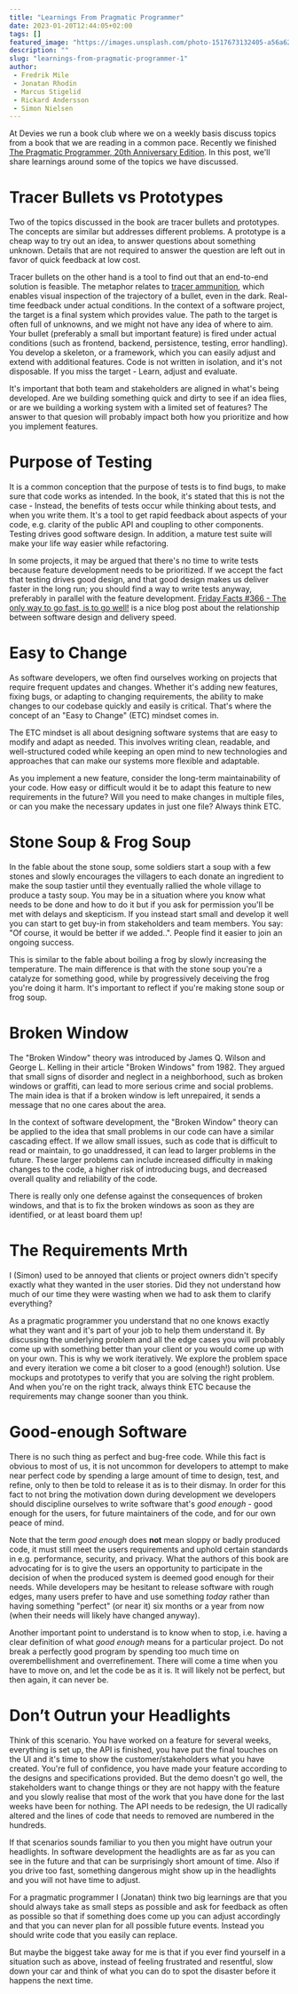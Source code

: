 ```yaml
---
title: "Learnings From Pragmatic Programmer"
date: 2023-01-20T12:44:05+02:00
tags: []
featured_image: "https://images.unsplash.com/photo-1517673132405-a56a62b18caf?ixlib=rb-4.0.3&ixid=MnwxMjA3fDB8MHxwaG90by1wYWdlfHx8fGVufDB8fHx8&auto=format&fit=crop&w=3276&q=80"
description: ""
slug: "learnings-from-pragmatic-programmer-1"
author:
 - Fredrik Mile
 - Jonatan Rhodin
 - Marcus Stigelid
 - Rickard Andersson
 - Simon Nielsen
---
```


At Devies we run a book club where we on a weekly basis discuss topics from a book that we are reading in a common pace.
Recently we finished [The Pragmatic Programmer, 20th Anniversary Edition](https://pragprog.com/titles/tpp20/the-pragmatic-programmer-20th-anniversary-edition/).
In this post, we'll share learnings around some of the topics we have discussed.

# Tracer Bullets vs Prototypes
Two of the topics discussed in the book are tracer bullets and prototypes.
The concepts are similar but addresses different problems.
A prototype is a cheap way to try out an idea, to answer questions about something unknown.
Details that are not required to answer the question are left out in favor of quick feedback at low cost.

Tracer bullets on the other hand is a tool to find out that an end-to-end solution is feasible.
The metaphor relates to [tracer ammunition](https://en.wikipedia.org/wiki/Tracer_ammunition), which enables visual inspection of the trajectory of a bullet, even in the dark.
Real-time feedback under actual conditions.
In the context of a software project, the target is a final system which provides value.
The path to the target is often full of unknowns, and we might not have any idea of where to aim.
Your bullet (preferably a small but important feature) is fired under actual conditions (such as frontend, backend, persistence, testing, error handling).
You develop a skeleton, or a framework, which you can easily adjust and extend with additional features.
Code is not written in isolation, and it's not disposable.
If you miss the target - Learn, adjust and evaluate.

It's important that both team and stakeholders are aligned in what's being developed.
Are we building something quick and dirty to see if an idea flies, or are we building a working system with a limited set of features?
The answer to that quesion will probably impact both how you prioritize and how you implement features.

# Purpose of Testing
It is a common conception that the purpose of tests is to find bugs, to make sure that code works as intended.
In the book, it's stated that this is not the case - Instead, the benefits of tests occur while thinking about tests, and when you write them.
It's a tool to get rapid feedback about aspects of your code, e.g. clarity of the public API and coupling to other components.
Testing drives good software design.
In addition, a mature test suite will make your life way easier while refactoring.

In some projects, it may be argued that there's no time to write tests because feature development needs to be prioritized.
If we accept the fact that testing drives good design, and that good design makes us deliver faster in the long run; you should find a way to write tests anyway, preferably in parallel with the feature development.
[Friday Facts #366 - The only way to go fast, is to go well!](https://factorio.com/blog/post/fff-366) is a nice blog post about the relationship between software design and delivery speed.

# Easy to Change
As software developers, we often find ourselves working on projects that require frequent updates and changes.
Whether it's adding new features, fixing bugs, or adapting to changing requirements, the ability to make changes to our codebase quickly and easily is critical.
That's where the concept of an "Easy to Change" (ETC) mindset comes in.

The ETC mindset is all about designing software systems that are easy to modify and adapt as needed. This involves writing clean, readable, and well-structured coded while
keeping an open mind to new technologies and approaches that can make our systems more flexible and adaptable.

As you implement a new feature, consider the long-term maintainability of your code. How easy or difficult would it be to adapt this feature to new requirements in the future? Will you need to make changes in multiple files, or can you make the necessary updates in just one file? Always think ETC.

# Stone Soup & Frog Soup
In the fable about the stone soup, some soldiers start a soup with a few stones and slowly encourages the villagers to each donate an ingredient to make the soup tastier until they eventually rallied the whole village to produce a tasty soup.
You may be in a situation where you know what needs to be done and how to do it but if you ask for permission you'll be met with delays and skepticism. If you instead start small and develop it well you can start to get buy-in from stakeholders and team members. You say: "Of course, it would be better if we added..". People find it easier to join an ongoing success.

This is similar to the fable about boiling a frog by slowly increasing the temperature. The main difference is that with the stone soup you're a catalyze for something good, while by progressively deceiving the frog you're doing it harm. It's important to reflect if you're making stone soup or frog soup.

# Broken Window
The "Broken Window" theory was introduced by James Q. Wilson and George L. Kelling in their article "Broken Windows" from 1982.
They argued that small signs of disorder and neglect in a neighborhood, such as broken windows or graffiti, can lead to more serious crime and social problems.
The main idea is that if a broken window is left unrepaired, it sends a message that no one cares about the area.

In the context of software development, the "Broken Window" theory can be applied to the idea that small problems in our code can have a similar cascading effect. 
If we allow small issues, such as code that is difficult to read or maintain, to go unaddressed, it can lead to larger problems in the future.
These larger problems can include increased difficulty in making changes to the code, a higher risk of introducing bugs, and decreased overall quality and reliability of the code.

There is really only one defense against the consequences of broken windows, and that is to fix the broken windows as soon as they are identified, or at least board them up!

# The Requirements Mrth

I (Simon) used to be annoyed that clients or project owners didn't specify exactly what they wanted in the user stories. Did they not understand how much of our time they were wasting when we had to ask them to clarify everything?

As a pragmatic programmer you understand that no one knows exactly what they want and it's part of your job to help them understand it. By discussing the underlying problem and all the edge cases you will probably come up with something better than your client or you would come up with on your own. 
This is why we work iteratively. We explore the problem space and every iteration we come a bit closer to a good (enough!) solution. Use mockups and prototypes to verify that you are solving the right problem. And when you're on the right track, always think ETC because the requirements may change sooner than you think. 

# Good-enough Software

There is no such thing as perfect and bug-free code. While this fact is obvious to most of us, it is not uncommon for developers to attempt to make near perfect code by spending a large amount of time to design, test, and refine, only to then be told to release it as is to their dismay. In order for this fact to not bring the motivation down during development we developers should discipline ourselves to write software that's _good enough_ - good enough for the users, for future maintainers of the code, and for our own peace of mind.

Note that the term _good enough_ does **not** mean sloppy or badly produced code, it must still meet the users requirements and uphold certain standards in e.g. performance, security, and privacy. What the authors of this book are advocating for is to give the users an opportunity to participate in the decision of when the produced system is deemed good enough for their needs. While developers may be hesitant to release software with rough edges, many users prefer to have and use something _today_ rather than having something "perfect" (or near it) six months or a year from now (when their needs will likely have changed anyway). 

Another important point to understand is to know when to stop, i.e. having a clear definition of what _good enough_ means for a particular project. Do not break a perfectly good program by spending too much time on overembellishment and overrefinement. There will come a time when you have to move on, and let the code be as it is. It will likely not be perfect, but then again, it can never be.

# Don’t Outrun your Headlights

Think of this scenario. You have worked on a feature for several weeks, everything is set up, the API is finished, you have put the final touches on the UI and it's time to show the customer/stakeholders what you have created. You're full of confidence, you have made your feature according to the designs and specifications provided. But the demo doesn't go well, the stakeholders want to change things or they are not happy with the feature and you slowly realise that most of the work that you have done for the last weeks have been for nothing. The API needs to be redesign, the UI radically altered and the lines of code that needs to removed are numbered in the hundreds.

If that scenarios sounds familiar to you then you might have outrun your headlights. In software development the headlights are as far as you can see in the future and that can be surprisingly short amount of time. Also if you drive too fast, something dangerous might show up in the headlights and you will not have time to adjust.

For a pragmatic programmer I (Jonatan) think two big learnings are that you should always take as small steps as possible and ask for feedback as often as possible so that if something does come up you can adjust accordingly and that you can never plan for all possible future events. Instead you should write code that you easily can replace.

But maybe the biggest take away for me is that if you ever find yourself in a situation such as above, instead of feeling frustrated and resentful, slow down your car and think of what you can do to spot the disaster before it happens the next time.
 
